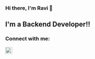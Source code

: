 ### Hi there, I'm Ravi 👋


## I'm a Backend Developer!!


### Connect with me:

[<img align="left" alt="ravi-kale-394801182 | LinkedIn" width="22px" src="https://cdn.jsdelivr.net/npm/simple-icons@v3/icons/linkedin.svg" />][linkedin]

<br />

[linkedin]: https://linkedin.com/in/ravi-kale-394801182

